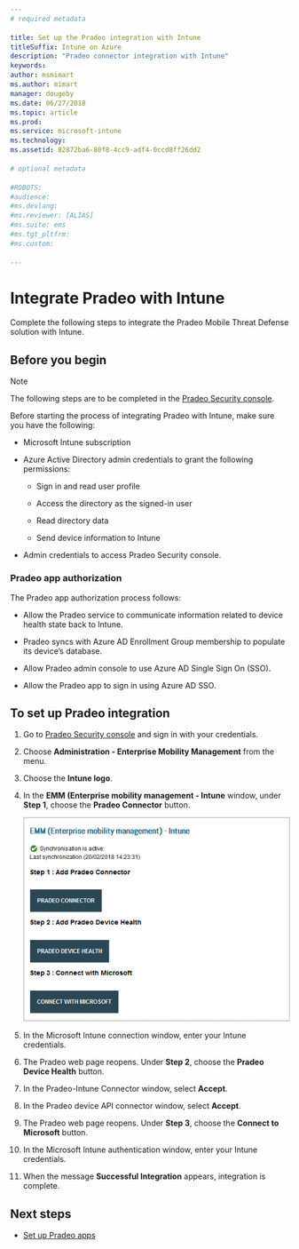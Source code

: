 ```yaml
---
# required metadata

title: Set up the Pradeo integration with Intune
titleSuffix: Intune on Azure
description: "Pradeo connector integration with Intune"
keywords:
author: msmimart
ms.author: mimart
manager: dougeby
ms.date: 06/27/2018
ms.topic: article
ms.prod:
ms.service: microsoft-intune
ms.technology:
ms.assetid: 82872ba6-80f8-4cc9-adf4-0ccd8ff26dd2

# optional metadata

#ROBOTS:
#audience:
#ms.devlang:
#ms.reviewer: [ALIAS]
#ms.suite: ems
#ms.tgt_pltfrm:
#ms.custom:

---
```


# Integrate Pradeo with Intune

Complete the following steps to integrate the Pradeo Mobile Threat Defense solution with Intune.

## Before you begin

> [!NOTE]
> The following steps are to be completed in the [Pradeo Security console](https://www.apps-security.com).

Before starting the process of integrating Pradeo with Intune, make sure you have the following:

-   Microsoft Intune subscription

-   Azure Active Directory admin credentials to grant the following permissions:

    -   Sign in and read user profile

    -   Access the directory as the signed-in user

    -   Read directory data

    -   Send device information to Intune

-   Admin credentials to access Pradeo Security console.

### Pradeo app authorization

The Pradeo app authorization process follows:

-   Allow the Pradeo service to communicate information related to device health state back to Intune.

-   Pradeo syncs with Azure AD Enrollment Group membership to populate its device’s database.

-   Allow Pradeo admin console to use Azure AD Single Sign On (SSO).

-   Allow the Pradeo app to sign in using Azure AD SSO.

## To set up Pradeo integration

1.  Go to [Pradeo Security console](https://www.apps-security.com) and sign in with your credentials.

2.  Choose **Administration - Enterprise Mobility Management** from the menu.

3.  Choose the **Intune logo**.

4.  In the **EMM (Enterprise mobility management - Intune** window, under **Step 1**, choose the **Pradeo Connector** button. 

    ![Pradeo EMM Intune window](./media/pradeo_setup.png)

5. In the Microsoft Intune connection window, enter your Intune credentials.

5.  The Pradeo web page reopens. Under **Step 2**, choose the **Pradeo Device Health** button.

7. In the Pradeo-Intune Connector window, select **Accept**. 

8. In the Pradeo device API connector window, select **Accept**.

9. The Pradeo web page reopens. Under **Step 3**, choose the **Connect to Microsoft** button. 

10. In the Microsoft Intune authentication window, enter your Intune credentials.

11. When the message **Successful Integration** appears, integration is complete.

## Next steps

-   [Set up Pradeo apps](mtd-apps-ios-app-configuration-policy-add-assign.md)